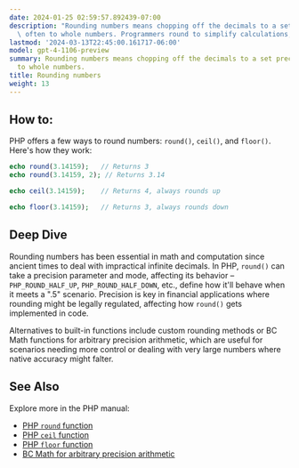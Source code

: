 ```yaml
---
date: 2024-01-25 02:59:57.892439-07:00
description: "Rounding numbers means chopping off the decimals to a set precision,\
  \ often to whole numbers. Programmers round to simplify calculations, improve\u2026"
lastmod: '2024-03-13T22:45:00.161717-06:00'
model: gpt-4-1106-preview
summary: Rounding numbers means chopping off the decimals to a set precision, often
  to whole numbers.
title: Rounding numbers
weight: 13
---
```


## How to:
PHP offers a few ways to round numbers: `round()`, `ceil()`, and `floor()`. Here's how they work:

```php
echo round(3.14159);   // Returns 3
echo round(3.14159, 2); // Returns 3.14

echo ceil(3.14159);    // Returns 4, always rounds up

echo floor(3.14159);   // Returns 3, always rounds down
```

## Deep Dive
Rounding numbers has been essential in math and computation since ancient times to deal with impractical infinite decimals. In PHP, `round()` can take a precision parameter and mode, affecting its behavior – `PHP_ROUND_HALF_UP`, `PHP_ROUND_HALF_DOWN`, etc., define how it'll behave when it meets a ".5" scenario. Precision is key in financial applications where rounding might be legally regulated, affecting how `round()` gets implemented in code.

Alternatives to built-in functions include custom rounding methods or BC Math functions for arbitrary precision arithmetic, which are useful for scenarios needing more control or dealing with very large numbers where native accuracy might falter.

## See Also
Explore more in the PHP manual:
- [PHP `round` function](https://php.net/manual/en/function.round.php)
- [PHP `ceil` function](https://php.net/manual/en/function.ceil.php)
- [PHP `floor` function](https://php.net/manual/en/function.floor.php)
- [BC Math for arbitrary precision arithmetic](https://php.net/manual/en/book.bc.php)
